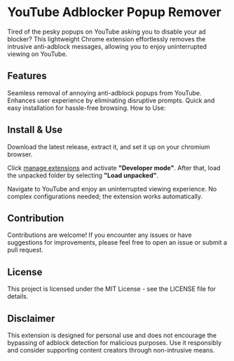 # YouTube Adblocker Popup Remover

Tired of the pesky popups on YouTube asking you to disable your ad blocker? This lightweight Chrome extension effortlessly removes the intrusive anti-adblock messages, allowing you to enjoy uninterrupted viewing on YouTube.

## Features

Seamless removal of annoying anti-adblock popups from YouTube.
Enhances user experience by eliminating disruptive prompts.
Quick and easy installation for hassle-free browsing.
How to Use:

## Install & Use
Download the latest release,  extract it, and set it up on your chromium browser. 

Click [manage extensions](chrome://extensions/) and activate **"Developer mode"**. After that, load the unpacked folder by selecting **"Load unpacked"**.

Navigate to YouTube and enjoy an uninterrupted viewing experience.
No complex configurations needed; the extension works automatically.

## Contribution

Contributions are welcome! If you encounter any issues or have suggestions for improvements, please feel free to open an issue or submit a pull request.

## License

This project is licensed under the MIT License - see the LICENSE file for details.

## Disclaimer

This extension is designed for personal use and does not encourage the bypassing of adblock detection for malicious purposes. Use it responsibly and consider supporting content creators through non-intrusive means.
